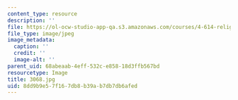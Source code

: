 ```yaml
---
content_type: resource
description: ''
file: https://ol-ocw-studio-app-qa.s3.amazonaws.com/courses/4-614-religious-architecture-and-islamic-cultures-fall-2002/8dd9b9e57f167db8b39ab7db7db6afed_3068.jpg
file_type: image/jpeg
image_metadata:
  caption: ''
  credit: ''
  image-alt: ''
parent_uid: 68abeaab-4eff-532c-e858-18d3ffb567bd
resourcetype: Image
title: 3068.jpg
uid: 8dd9b9e5-7f16-7db8-b39a-b7db7db6afed
---
```


